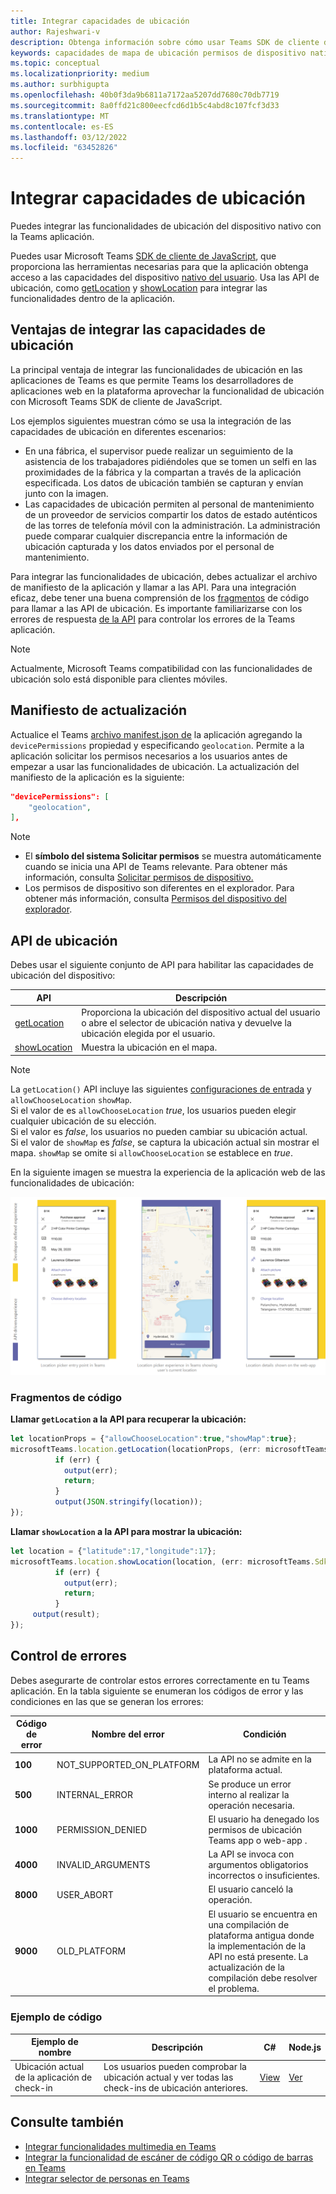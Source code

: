 ```yaml
---
title: Integrar capacidades de ubicación
author: Rajeshwari-v
description: Obtenga información sobre cómo usar Teams SDK de cliente de JavaScript para aprovechar las capacidades de ubicación mediante fragmentos de código y ejemplos
keywords: capacidades de mapa de ubicación permisos de dispositivo nativos
ms.topic: conceptual
ms.localizationpriority: medium
ms.author: surbhigupta
ms.openlocfilehash: 40b0f3da9b6811a7172aa5207dd7680c70db7719
ms.sourcegitcommit: 8a0ffd21c800eecfcd6d1b5c4abd8c107fcf3d33
ms.translationtype: MT
ms.contentlocale: es-ES
ms.lasthandoff: 03/12/2022
ms.locfileid: "63452826"
---
```

# <a name="integrate-location-capabilities"></a>Integrar capacidades de ubicación

Puedes integrar las funcionalidades de ubicación del dispositivo nativo con la Teams aplicación.  

Puedes usar Microsoft Teams [SDK de cliente de JavaScript](/javascript/api/overview/msteams-client?view=msteams-client-js-latest&preserve-view=true), que proporciona las herramientas necesarias para que la aplicación obtenga acceso a las capacidades del dispositivo [nativo del usuario](native-device-permissions.md). Usa las API de ubicación, como [getLocation](/javascript/api/@microsoft/teams-js/microsoftteams.location?view=msteams-client-js-latest#getLocation_LocationProps___error__SdkError__location__Location_____void_&preserve-view=true) y [showLocation](/javascript/api/@microsoft/teams-js/microsoftteams.location?view=msteams-client-js-latest#showLocation_Location___error__SdkError__status__boolean_____void_&preserve-view=true) para integrar las funcionalidades dentro de la aplicación.

## <a name="advantages-of-integrating-location-capabilities"></a>Ventajas de integrar las capacidades de ubicación

La principal ventaja de integrar las funcionalidades de ubicación en las aplicaciones de Teams es que permite Teams los desarrolladores de aplicaciones web en la plataforma aprovechar la funcionalidad de ubicación con Microsoft Teams SDK de cliente de JavaScript.

Los ejemplos siguientes muestran cómo se usa la integración de las capacidades de ubicación en diferentes escenarios:

* En una fábrica, el supervisor puede realizar un seguimiento de la asistencia de los trabajadores pidiéndoles que se tomen un selfi en las proximidades de la fábrica y la compartan a través de la aplicación especificada. Los datos de ubicación también se capturan y envían junto con la imagen.
* Las capacidades de ubicación permiten al personal de mantenimiento de un proveedor de servicios compartir los datos de estado auténticos de las torres de telefonía móvil con la administración. La administración puede comparar cualquier discrepancia entre la información de ubicación capturada y los datos enviados por el personal de mantenimiento.

Para integrar las funcionalidades de ubicación, debes actualizar el archivo de manifiesto de la aplicación y llamar a las API. Para una integración eficaz, debe tener una buena comprensión de los [fragmentos](#code-snippets) de código para llamar a las API de ubicación.
Es importante familiarizarse con los errores de respuesta [de la API](#error-handling) para controlar los errores de la Teams aplicación.

> [!NOTE]
> Actualmente, Microsoft Teams compatibilidad con las funcionalidades de ubicación solo está disponible para clientes móviles.

## <a name="update-manifest"></a>Manifiesto de actualización

Actualice el Teams [archivo manifest.json de](../../resources/schema/manifest-schema.md#devicepermissions) la aplicación agregando la `devicePermissions` propiedad y especificando `geolocation`. Permite a la aplicación solicitar los permisos necesarios a los usuarios antes de empezar a usar las funcionalidades de ubicación. La actualización del manifiesto de la aplicación es la siguiente:

``` json
"devicePermissions": [
    "geolocation",
],
```

> [!NOTE]
>
> * El **símbolo del sistema Solicitar permisos** se muestra automáticamente cuando se inicia una API de Teams relevante. Para obtener más información, consulta [Solicitar permisos de dispositivo.](native-device-permissions.md)
> * Los permisos de dispositivo son diferentes en el explorador. Para obtener más información, consulta [Permisos del dispositivo del explorador](browser-device-permissions.md).

## <a name="location-apis"></a>API de ubicación

Debes usar el siguiente conjunto de API para habilitar las capacidades de ubicación del dispositivo:

| API      | Descripción   |
| --- | --- |
|[getLocation](/javascript/api/@microsoft/teams-js/microsoftteams.location?view=msteams-client-js-latest#getLocation_LocationProps___error__SdkError__location__Location_____void_&preserve-view=true) | Proporciona la ubicación del dispositivo actual del usuario o abre el selector de ubicación nativa y devuelve la ubicación elegida por el usuario. |
|[showLocation](/javascript/api/@microsoft/teams-js/microsoftteams.location?view=msteams-client-js-latest#showLocation_Location___error__SdkError__status__boolean_____void_&preserve-view=true) | Muestra la ubicación en el mapa. |

> [!NOTE]
> La `getLocation()` API incluye las siguientes [configuraciones de entrada](/javascript/api/@microsoft/teams-js/locationprops?view=msteams-client-js-latest&preserve-view=true) y `allowChooseLocation` `showMap`. <br/> Si el valor de es `allowChooseLocation` *true*, los usuarios pueden elegir cualquier ubicación de su elección.<br/>  Si el valor es *false*, los usuarios no pueden cambiar su ubicación actual.<br/> Si el valor de `showMap` es *false*, se captura la ubicación actual sin mostrar el mapa. `showMap` se omite si `allowChooseLocation` se establece en *true*.

En la siguiente imagen se muestra la experiencia de la aplicación web de las funcionalidades de ubicación:

![experiencia de la aplicación web para funcionalidades de ubicación](../../assets/images/tabs/location-capability.png)

### <a name="code-snippets"></a>Fragmentos de código

**Llamar `getLocation` a la API para recuperar la ubicación:**

```javascript
let locationProps = {"allowChooseLocation":true,"showMap":true};
microsoftTeams.location.getLocation(locationProps, (err: microsoftTeams.SdkError, location: microsoftTeams.location.Location) => {
          if (err) {
            output(err);
            return;
          }
          output(JSON.stringify(location));
});
```

**Llamar `showLocation` a la API para mostrar la ubicación:**

```javascript
let location = {"latitude":17,"longitude":17};
microsoftTeams.location.showLocation(location, (err: microsoftTeams.SdkError, result: boolean) => {
          if (err) {
            output(err);
            return;
          }
     output(result);
});
```

## <a name="error-handling"></a>Control de errores

Debes asegurarte de controlar estos errores correctamente en tu Teams aplicación. En la tabla siguiente se enumeran los códigos de error y las condiciones en las que se generan los errores:

|Código de error |  Nombre del error     | Condición|
| --------- | --------------- | -------- |
| **100** | NOT_SUPPORTED_ON_PLATFORM | La API no se admite en la plataforma actual.|
| **500** | INTERNAL_ERROR | Se produce un error interno al realizar la operación necesaria.|
| **1000** | PERMISSION_DENIED |El usuario ha denegado los permisos de ubicación Teams app o web-app .|
| **4000** | INVALID_ARGUMENTS | La API se invoca con argumentos obligatorios incorrectos o insuficientes.|
| **8000** | USER_ABORT |El usuario canceló la operación.|
| **9000** | OLD_PLATFORM | El usuario se encuentra en una compilación de plataforma antigua donde la implementación de la API no está presente. La actualización de la compilación debe resolver el problema.|

### <a name="code-sample"></a>Ejemplo de código

|Ejemplo de nombre | Descripción | C# | Node.js |
|----------------|-----------------|--------------|--------------|
| Ubicación actual de la aplicación de check-in | Los usuarios pueden comprobar la ubicación actual y ver todas las check-ins de ubicación anteriores.| [View](https://github.com/OfficeDev/Microsoft-Teams-Samples/tree/main/samples/app-checkin-location/csharp) | [Ver](https://github.com/OfficeDev/Microsoft-Teams-Samples/tree/main/samples/app-checkin-location/nodejs) |

## <a name="see-also"></a>Consulte también

* [Integrar funcionalidades multimedia en Teams](mobile-camera-image-permissions.md)
* [Integrar la funcionalidad de escáner de código QR o código de barras en Teams](qr-barcode-scanner-capability.md)
* [Integrar selector de personas en Teams](people-picker-capability.md)

